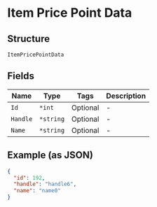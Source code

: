 
# Item Price Point Data

## Structure

`ItemPricePointData`

## Fields

| Name | Type | Tags | Description |
|  --- | --- | --- | --- |
| `Id` | `*int` | Optional | - |
| `Handle` | `*string` | Optional | - |
| `Name` | `*string` | Optional | - |

## Example (as JSON)

```json
{
  "id": 192,
  "handle": "handle6",
  "name": "name0"
}
```

